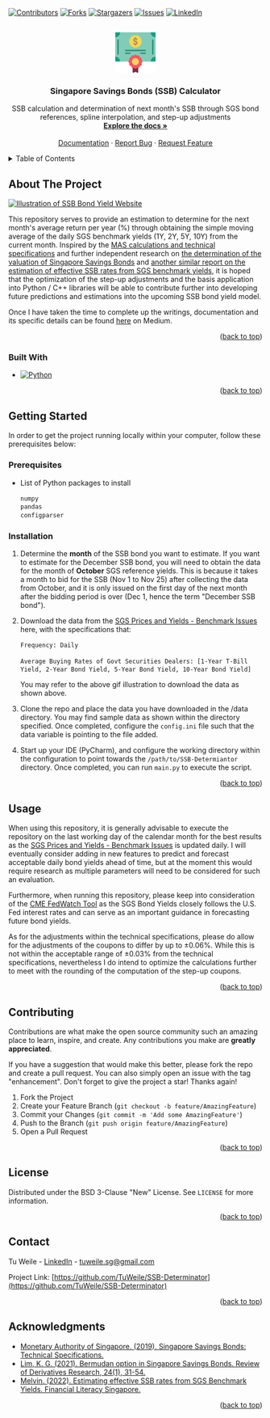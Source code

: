 <!-- Improved compatibility of back to top link: See: https://github.com/othneildrew/Best-README-Template/pull/73 -->
<a name="readme-top"></a>
<!--
*** Thanks for checking out the Best-README-Template. If you have a suggestion
*** that would make this better, please fork the repo and create a pull request
*** or simply open an issue with the tag "enhancement".
*** Don't forget to give the project a star!
*** Thanks again! Now go create something AMAZING! :D
-->



<!-- PROJECT SHIELDS -->
<!--
*** I'm using markdown "reference style" links for readability.
*** Reference links are enclosed in brackets [ ] instead of parentheses ( ).
*** See the bottom of this document for the declaration of the reference variables
*** for contributors-url, forks-url, etc. This is an optional, concise syntax you may use.
*** https://www.markdownguide.org/basic-syntax/#reference-style-links
-->
[![Contributors][contributors-shield]][contributors-url]
[![Forks][forks-shield]][forks-url]
[![Stargazers][stars-shield]][stars-url]
[![Issues][issues-shield]][issues-url]
[![LinkedIn][linkedin-shield]][linkedin-url]



<!-- PROJECT LOGO -->
<br />
<div align="center">
  <a href="https://github.com/TuWeile/SSB-Determinator">
    <img src="resources/bond.png" alt="Logo" width="80" height="80">
  </a>

<h3 align="center">Singapore Savings Bonds (SSB) Calculator</h3>

  <p align="center">
    SSB calculation and determination of next month's SSB through SGS bond references, spline interpolation, and step-up adjustments
    <br />
    <a href="https://github.com/TuWeile/SSB-Determinator"><strong>Explore the docs »</strong></a>
    <br />
    <br />
    <a href="https://github.com/TuWeile/SSB-Determinator">Documentation</a>
    ·
    <a href="https://github.com/TuWeile/SSB-Determinator/issues">Report Bug</a>
    ·
    <a href="https://github.com/TuWeile/SSB-Determinator/issues">Request Feature</a>
  </p>
</div>



<!-- TABLE OF CONTENTS -->
<details>
  <summary>Table of Contents</summary>
  <ol>
    <li>
      <a href="#about-the-project">About The Project</a>
      <ul>
        <li><a href="#built-with">Built With</a></li>
      </ul>
    </li>
    <li>
      <a href="#getting-started">Getting Started</a>
      <ul>
        <li><a href="#prerequisites">Prerequisites</a></li>
        <li><a href="#installation">Installation</a></li>
      </ul>
    </li>
    <li><a href="#usage">Usage</a></li>
    <li><a href="#roadmap">Roadmap</a></li>
    <li><a href="#contributing">Contributing</a></li>
    <li><a href="#license">License</a></li>
    <li><a href="#contact">Contact</a></li>
    <li><a href="#acknowledgments">Acknowledgments</a></li>
  </ol>
</details>



<!-- ABOUT THE PROJECT -->
## About The Project

[![Illustration of SSB Bond Yield Website][product-screenshot]](https://github.com/TuWeile/SSB-Determinator)

This repository serves to provide an estimation to determine for the next month's average return per year (%) through
obtaining the simple moving average of the daily SGS benchmark yields (1Y, 2Y, 5Y, 10Y) from the current month. Inspired
by the [MAS calculations and technical specifications][MAS-resources] and further independent research on 
[the determination of the valuation of Singapore Savings Bonds][SMU-resources] and 
[another similar report on the estimation of effective SSB rates from SGS benchmark yields][blog-resources],
it is hoped that the optimization of the step-up adjustments and the basis application into Python / C++ libraries will
be able to contribute further into developing future predictions and estimations into the upcoming SSB bond yield model.

Once I have taken the time to complete up the writings, documentation and its specific details can be found [here][medium] on Medium.

<p align="right">(<a href="#readme-top">back to top</a>)</p>



### Built With

* [![Python][Python.lg]][Python-url]

<p align="right">(<a href="#readme-top">back to top</a>)</p>



<!-- GETTING STARTED -->
## Getting Started

In order to get the project running locally within your computer, follow these prerequisites below:

### Prerequisites

* List of Python packages to install
  ```sh
  numpy
  pandas
  configparser
  ```

### Installation

1. Determine the <strong>month</strong> of the SSB bond you want to estimate. If you want to estimate for the December 
SSB bond, you will need to obtain the data for the month of <strong>October</strong> SGS reference yields. This is because
it takes a month to bid for the SSB (Nov 1 to Nov 25) after collecting the data from October, and it is only issued on the
first day of the next month after the bidding period is over (Dec 1, hence the term "December SSB bond").

2. Download the data from the [SGS Prices and Yields - Benchmark Issues][MAS-website] here, with the specifications that:
   ```shell
   Frequency: Daily
   
   Average Buying Rates of Govt Securities Dealers: [1-Year T-Bill Yield, 2-Year Bond Yield, 5-Year Bond Yield, 10-Year Bond Yield]
   ```
   You may refer to the above gif illustration to download the data as shown above.

3. Clone the repo and place the data you have downloaded in the /data directory. You may find sample data as shown within the
directory specified. Once completed, configure the `config.ini` file such that the data variable is pointing to the file added.

4. Start up your IDE (PyCharm), and configure the working directory within the configuration to point towards the `/path/to/SSB-Determiantor`
directory. Once completed, you can run `main.py` to execute the script.


<p align="right">(<a href="#readme-top">back to top</a>)</p>



<!-- USAGE EXAMPLES -->
## Usage

When using this repository, it is generally advisable to execute the repository on the last working day of the calendar month
for the best results as the [SGS Prices and Yields - Benchmark Issues][MAS-website] is updated daily. I will eventually consider
adding in new features to predict and forecast acceptable daily bond yields ahead of time, but at the moment this would require
research as multiple parameters will need to be considered for such an evaluation.

Furthermore, when running this repository, please keep into consideration of the [CME FedWatch Tool][CME-Tool] as the SGS Bond
Yields closely follows the U.S. Fed interest rates and can serve as an important guidance in forecasting future bond yields.

As for the adjustments within the technical specifications, please do allow for the adjustments of the coupons to differ by
up to ±0.06%. While this is not within the acceptable range of ±0.03% from the technical specifications, nevertheless I do
intend to optimize the calculations further to meet with the rounding of the computation of the step-up coupons.

<p align="right">(<a href="#readme-top">back to top</a>)</p>



<!-- CONTRIBUTING -->
## Contributing

Contributions are what make the open source community such an amazing place to learn, inspire, and create. Any contributions you make are <strong>greatly appreciated</strong>.

If you have a suggestion that would make this better, please fork the repo and create a pull request. You can also simply open an issue with the tag "enhancement".
Don't forget to give the project a star! Thanks again!

1. Fork the Project
2. Create your Feature Branch (`git checkout -b feature/AmazingFeature`)
3. Commit your Changes (`git commit -m 'Add some AmazingFeature'`)
4. Push to the Branch (`git push origin feature/AmazingFeature`)
5. Open a Pull Request

<p align="right">(<a href="#readme-top">back to top</a>)</p>



<!-- LICENSE -->
## License

Distributed under the BSD 3-Clause "New" License. See `LICENSE` for more information.

<p align="right">(<a href="#readme-top">back to top</a>)</p>



<!-- CONTACT -->
## Contact

Tu Weile - [LinkedIn][linkedin-url] - tuweile.sg@gmail.com

Project Link: [https://github.com/TuWeile/SSB-Determinator](https://github.com/TuWeile/SSB-Determinator)

<p align="right">(<a href="#readme-top">back to top</a>)</p>



<!-- ACKNOWLEDGMENTS -->
## Acknowledgments

* [Monetary Authority of Singapore. (2019). Singapore Savings Bonds: Technical Specifications.][MAS-resources]
* [Lim, K. G. (2021). Bermudan option in Singapore Savings Bonds. Review of Derivatives Research, 24(1), 31-54.][SMU-resources]
* [Melvin. (2022). Estimating effective SSB rates from SGS Benchmark Yields. Financial Literacy Singapore.][blog-resources]

<p align="right">(<a href="#readme-top">back to top</a>)</p>



<!-- MARKDOWN LINKS & IMAGES -->
<!-- https://www.markdownguide.org/basic-syntax/#reference-style-links -->
[contributors-shield]: https://img.shields.io/github/contributors/TuWeile/SSB-Determinator.svg?style=for-the-badge
[contributors-url]: https://github.com/TuWeile/SSB-Determinator/graphs/contributors
[forks-shield]: https://img.shields.io/github/forks/TuWeile/SSB-Determinator.svg?style=for-the-badge
[forks-url]: https://github.com/TuWeile/SSB-Determinator/network/members
[stars-shield]: https://img.shields.io/github/stars/TuWeile/SSB-Determinator.svg?style=for-the-badge
[stars-url]: https://github.com/TuWeile/SSB-Determinator/stargazers
[issues-shield]: https://img.shields.io/github/issues/TuWeile/SSB-Determinator.svg?style=for-the-badge
[issues-url]: https://github.com/TuWeile/SSB-Determinator/issues
[linkedin-shield]: https://img.shields.io/badge/-LinkedIn-black.svg?style=for-the-badge&logo=linkedin&colorB=555
[linkedin-url]: https://www.linkedin.com/in/tuweile/
[product-screenshot]: resources/SSB-description.gif
[Python.lg]: https://img.shields.io/badge/python-3670A0?style=for-the-badge&logo=python&logoColor=ffdd54
[Python-url]: https://www.python.org/
[MAS-resources]: https://www.mas.gov.sg/-/media/MAS/SGS/SGS-Announcements-pdf/SSB-PDF/FAQ/20190201-SSB-Technical-specifications_SRS.pdf
[SMU-resources]: https://ink.library.smu.edu.sg/cgi/viewcontent.cgi?article=7615&context=lkcsb_research
[blog-resources]: https://meltec22.wixsite.com/finlitsg/post/estimating-effective-ssb-rates-from-sgs-benchmark-yields
[medium]: https://medium.com/@tuweile
[MAS-website]: https://eservices.mas.gov.sg/statistics/fdanet/BenchmarkPricesAndYields.asp
[CME-Tool]: https://www.cmegroup.com/markets/interest-rates/cme-fedwatch-tool.html